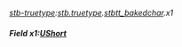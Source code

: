 _[stb-truetype](../../modules/stb-truetype/stb-truetype-module.md):[stb.truetype](stb:stb-truetype.md).[stbtt\_bakedchar](stb:stb-truetype-stbtt_bakedchar.md).x1_
##### Field x1:[UShort](../../modules/wonkey/wonkey-types-ushort.md)
